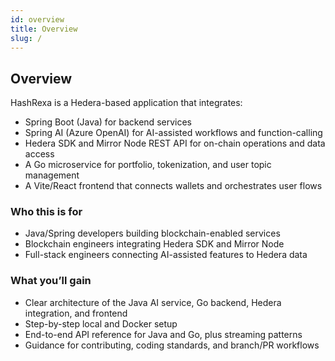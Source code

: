 ```yaml
---
id: overview
title: Overview
slug: /
---
```


## Overview

HashRexa is a Hedera-based application that integrates:
- Spring Boot (Java) for backend services
- Spring AI (Azure OpenAI) for AI-assisted workflows and function-calling
- Hedera SDK and Mirror Node REST API for on-chain operations and data access
- A Go microservice for portfolio, tokenization, and user topic management
- A Vite/React frontend that connects wallets and orchestrates user flows

### Who this is for
- Java/Spring developers building blockchain-enabled services
- Blockchain engineers integrating Hedera SDK and Mirror Node
- Full-stack engineers connecting AI-assisted features to Hedera data

### What you’ll gain
- Clear architecture of the Java AI service, Go backend, Hedera integration, and frontend
- Step-by-step local and Docker setup
- End-to-end API reference for Java and Go, plus streaming patterns
- Guidance for contributing, coding standards, and branch/PR workflows


